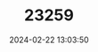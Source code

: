 ---
title: "23259"
category: "Gobius ophiocephalus"
draft: false
date: 2024-02-22 13:03:50
languages:
  Spanish; Castilian: ["Chanquete", "Gobio Serpentón"]
  French: ["Gobie Lote"]
  English: ["Grass Goby"]
---